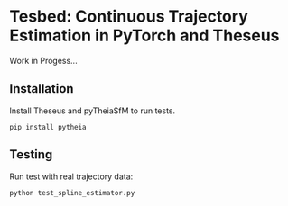 # Tesbed: Continuous Trajectory Estimation in PyTorch and Theseus
Work in Progess...

## Installation
Install Theseus and pyTheiaSfM to run tests.
```
pip install pytheia
```

## Testing
Run test with real trajectory data:
```Python
python test_spline_estimator.py
```

